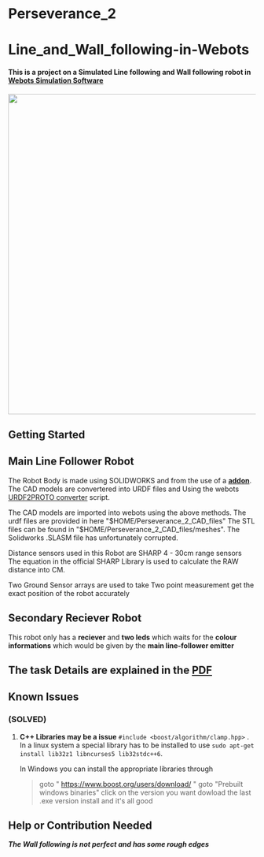 # Perseverance_2
# Line_and_Wall_following-in-Webots
#### This is a project on a Simulated Line following and Wall following robot in [Webots Simulation Software](https://github.com/cyberbotics/webots)

<img src='https://raw.githubusercontent.com/LikDev-256/Perseverance_2--Line_and_Wall_following-in-Webots/main/Videos/giphy.gif' width=650/>

## Getting Started

## Main Line Follower Robot

The Robot Body is made using SOLIDWORKS and from the use of a [**addon**](http://wiki.ros.org/sw_urdf_exporter). The CAD models are convertered into URDF files and Using the webots [URDF2PROTO converter](https://github.com/cyberbotics/urdf2webots) script.

The CAD models are imported into webots using the above methods. The urdf files are provided in here "$HOME/Perseverance_2_CAD_files"
The STL files can be found in "$HOME/Perseverance_2_CAD_files/meshes".
The Solidworks .SLASM file has unfortunately corrupted.

Distance sensors used in this Robot are SHARP 4 - 30cm range sensors
The equation in the official SHARP Library is used to calculate the RAW distance into CM.

Two Ground Sensor arrays are used to take Two point measurement get the exact position of the robot accurately

## Secondary Reciever Robot

This robot only has a **reciever** and **two leds** which waits for the **colour informations** which would be given by the **main line-follower emitter**

## The task Details are explained in the [PDF](https://github.com/LikDev-256/Perseverance_2--Line_and_Wall_following-in-Webots/blob/main/Final%20task%20description.pdf)

## Known Issues

### (SOLVED)
1. **C++ Libraries may be a issue** `#include <boost/algorithm/clamp.hpp>` .
   In a linux system a special library has to be installed to use `sudo apt-get install lib32z1 libncurses5 lib32stdc++6`.
   
   In Windows you can install the appropriate libraries through
   
   >goto " https://www.boost.org/users/download/ "
   >goto "Prebuilt windows binaries"
   >click on the version you want
   >dowload the last .exe version
   >install and it's all good

  ## Help or Contribution Needed
  _**The Wall following is not perfect and has some rough edges**_
